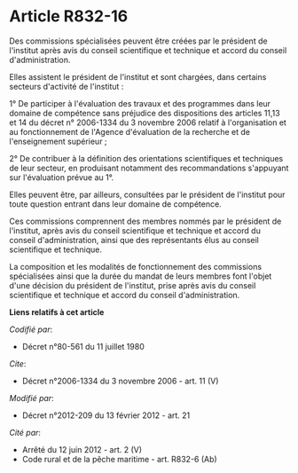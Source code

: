 # Article R832-16

Des commissions spécialisées peuvent être créées par le président de l'institut après avis du conseil scientifique et
technique et accord du conseil d'administration. 

Elles assistent le président de l'institut et sont chargées, dans certains secteurs d'activité de l'institut : 

1° De participer à l'évaluation des travaux et des programmes dans leur domaine de compétence sans préjudice des dispositions
des articles 11,13 et 14 du décret n° 2006-1334 du 3 novembre 2006 relatif à l'organisation et au fonctionnement de l'Agence
d'évaluation de la recherche et de l'enseignement supérieur ; 

2° De contribuer à la définition des orientations scientifiques et techniques de leur secteur, en produisant notamment des
recommandations s'appuyant sur l'évaluation prévue au 1°. 

Elles peuvent être, par ailleurs, consultées par le président de l'institut pour toute question entrant dans leur domaine de
compétence. 

Ces commissions comprennent des membres nommés par le président de l'institut, après avis du conseil scientifique et
technique et accord du conseil d'administration, ainsi que des représentants élus au conseil scientifique et technique. 

La composition et les modalités de fonctionnement des commissions spécialisées ainsi que la durée du mandat de leurs membres
font l'objet d'une décision du président de l'institut, prise après avis du conseil scientifique et technique et accord du
conseil d'administration.

**Liens relatifs à cet article**

_Codifié par_:

  - Décret n°80-561 du 11 juillet 1980

_Cite_:

  - Décret n°2006-1334 du 3 novembre 2006 - art. 11 (V)

_Modifié par_:

  - Décret n°2012-209 du 13 février 2012 - art. 21

_Cité par_:

  - Arrêté du 12 juin 2012 - art. 2 (V)
  - Code rural et de la pêche maritime - art. R832-6 (Ab)
